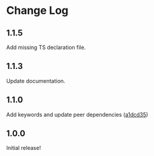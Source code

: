 # Change Log

## 1.1.5

Add missing TS declaration file.

## 1.1.3

Update documentation.

## 1.1.0

Add keywords and update peer dependencies ([a1dcd35](https://github.com/mskelton/crumbs/commit/a1dcd350a929b4ccd0a9b7e256bebd1204cc21ea))

## 1.0.0

Initial release!
